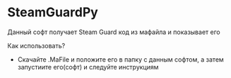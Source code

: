 # SteamGuardPy
Данный софт получает Steam Guard код из мафайла и показывает его

Как использовать?
 - Скачайте .MaFile и положите его в папку с данным софтом, а затем запустиите его(софт) и следуйте инструкциям
